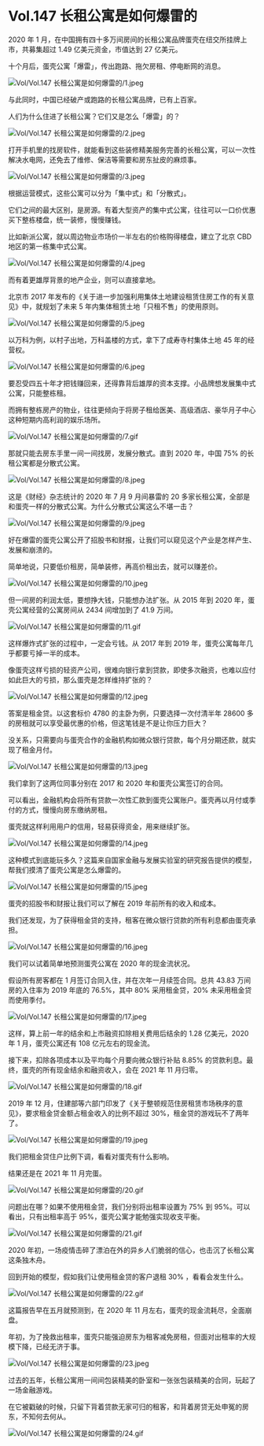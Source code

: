 # Vol.147 长租公寓是如何爆雷的

2020 年 1 月，在中国拥有四十多万间房间的长租公寓品牌蛋壳在纽交所挂牌上市，共募集超过 1.49 亿美元资金，市值达到 27 亿美元。

十个月后，蛋壳公寓「爆雷」，传出跑路、拖欠房租、停电断网的消息。

![Vol/Vol.147 长租公寓是如何爆雷的/1.jpeg](https://cdn.jsdelivr.net/gh/ipaperclip-icu/static/image/文字稿/Vol/Vol.147%20长租公寓是如何爆雷的/1.jpeg)

与此同时，中国已经破产或跑路的长租公寓品牌，已有上百家。

人们为什么住进了长租公寓？它们又是怎么「爆雷」的？

![Vol/Vol.147 长租公寓是如何爆雷的/2.jpeg](https://cdn.jsdelivr.net/gh/ipaperclip-icu/static/image/文字稿/Vol/Vol.147%20长租公寓是如何爆雷的/2.jpeg)

打开手机里的找房软件，就能看到这些装修精美服务完善的长租公寓，可以一次性解决水电网，还免去了维修、保洁等需要和房东扯皮的麻烦事。

![Vol/Vol.147 长租公寓是如何爆雷的/3.jpeg](https://cdn.jsdelivr.net/gh/ipaperclip-icu/static/image/文字稿/Vol/Vol.147%20长租公寓是如何爆雷的/3.jpeg)

根据运营模式，这些公寓可以分为「集中式」和「分散式」。

它们之间的最大区别，是房源。有着大型资产的集中式公寓，往往可以一口价优惠买下整栋楼盘，统一装修，慢慢赚钱。

比如新派公寓，就以周边物业市场价一半左右的价格购得楼盘，建立了北京 CBD 地区的第一栋集中式公寓。

![Vol/Vol.147 长租公寓是如何爆雷的/4.jpeg](https://cdn.jsdelivr.net/gh/ipaperclip-icu/static/image/文字稿/Vol/Vol.147%20长租公寓是如何爆雷的/4.jpeg)

而有着更雄厚背景的地产企业，则可以直接拿地。

北京市 2017 年发布的《关于进一步加强利用集体土地建设租赁住房工作的有关意见》中，就规划了未来 5 年内集体租赁土地「只租不售」的使用原则。

![Vol/Vol.147 长租公寓是如何爆雷的/5.jpeg](https://cdn.jsdelivr.net/gh/ipaperclip-icu/static/image/文字稿/Vol/Vol.147%20长租公寓是如何爆雷的/5.jpeg)

以万科为例，以村子出地，万科盖楼的方式，拿下了成寿寺村集体土地 45 年的经营权。

![Vol/Vol.147 长租公寓是如何爆雷的/6.jpeg](https://cdn.jsdelivr.net/gh/ipaperclip-icu/static/image/文字稿/Vol/Vol.147%20长租公寓是如何爆雷的/6.jpeg)

要忍受四五十年才把钱赚回来，还得靠背后雄厚的资本支撑。小品牌想发展集中式公寓，只能整栋租。

而拥有整栋房产的物业，往往更倾向于将房子租给医美、高级酒店、豪华月子中心这种短期内高利润的娱乐场所。

![Vol/Vol.147 长租公寓是如何爆雷的/7.gif](https://cdn.jsdelivr.net/gh/ipaperclip-icu/static/image/文字稿/Vol/Vol.147%20长租公寓是如何爆雷的/7.gif)

那就只能去房东手里一间一间找房，发展分散式。直到 2020 年，中国 75% 的长租公寓都是分散式公寓。

![Vol/Vol.147 长租公寓是如何爆雷的/8.jpeg](https://cdn.jsdelivr.net/gh/ipaperclip-icu/static/image/文字稿/Vol/Vol.147%20长租公寓是如何爆雷的/8.jpeg)

这是《财经》杂志统计的 2020 年 7 月 9 月间暴雷的 20 多家长租公寓，全部是和蛋壳一样的分散式公寓。为什么分散式公寓这么不堪一击？

![Vol/Vol.147 长租公寓是如何爆雷的/9.jpeg](https://cdn.jsdelivr.net/gh/ipaperclip-icu/static/image/文字稿/Vol/Vol.147%20长租公寓是如何爆雷的/9.jpeg)

好在爆雷的蛋壳公寓公开了招股书和财报，让我们可以窥见这个产业是怎样产生、发展和崩溃的。

简单地说，只要低价租房，简单装修，再高价租出去，就可以赚差价。

![Vol/Vol.147 长租公寓是如何爆雷的/10.jpeg](https://cdn.jsdelivr.net/gh/ipaperclip-icu/static/image/文字稿/Vol/Vol.147%20长租公寓是如何爆雷的/10.jpeg)

但一间房的利润太低，要想挣大钱，只能想办法扩张。从 2015 年到 2020 年，蛋壳公寓经营的公寓房间从 2434 间增加到了 41.9 万间。

![Vol/Vol.147 长租公寓是如何爆雷的/11.gif](https://cdn.jsdelivr.net/gh/ipaperclip-icu/static/image/文字稿/Vol/Vol.147%20长租公寓是如何爆雷的/11.gif)

这样爆炸式扩张的过程中，一定会亏钱。从 2017 年到 2019 年，蛋壳公寓每年几乎都要亏掉一半的成本。

像蛋壳这样亏损的轻资产公司，很难向银行拿到贷款，即使多次融资，也难以应付如此巨大的亏损，那么蛋壳是怎样维持扩张的？

![Vol/Vol.147 长租公寓是如何爆雷的/12.jpeg](https://cdn.jsdelivr.net/gh/ipaperclip-icu/static/image/文字稿/Vol/Vol.147%20长租公寓是如何爆雷的/12.jpeg)

答案是租金贷。以这套标价 4780 的主卧为例，只要选择一次付清半年 28600 多的房租就可以享受最优惠的价格，但这笔钱是不是让你压力巨大？

没关系，只需要向与蛋壳合作的金融机构如微众银行贷款，每个月分期还款，就实现了租金月付。

![Vol/Vol.147 长租公寓是如何爆雷的/13.jpeg](https://cdn.jsdelivr.net/gh/ipaperclip-icu/static/image/文字稿/Vol/Vol.147%20长租公寓是如何爆雷的/13.jpeg)

我们拿到了这两位同事分别在 2017 和 2020 年和蛋壳公寓签订的合同。

可以看出，金融机构会将所有贷款一次性汇款到蛋壳公寓账户。蛋壳再以月付或季付的方式，慢慢向房东缴纳房租。

蛋壳就这样利用用户的信用，轻易获得资金，用来继续扩张。

![Vol/Vol.147 长租公寓是如何爆雷的/14.jpeg](https://cdn.jsdelivr.net/gh/ipaperclip-icu/static/image/文字稿/Vol/Vol.147%20长租公寓是如何爆雷的/14.jpeg)

这种模式到底能玩多久？这篇来自国家金融与发展实验室的研究报告提供的模型，帮我们摸清了蛋壳公寓是怎么爆雷的。

![Vol/Vol.147 长租公寓是如何爆雷的/15.jpeg](https://cdn.jsdelivr.net/gh/ipaperclip-icu/static/image/文字稿/Vol/Vol.147%20长租公寓是如何爆雷的/15.jpeg)

蛋壳的招股书和财报让我们可以了解在 2019 年前所有的收入和成本。

我们还发现，为了获得租金贷的支持，租客在微众银行贷款的所有利息都由蛋壳承担。

![Vol/Vol.147 长租公寓是如何爆雷的/16.jpeg](https://cdn.jsdelivr.net/gh/ipaperclip-icu/static/image/文字稿/Vol/Vol.147%20长租公寓是如何爆雷的/16.jpeg)

我们可以试着简单地预测蛋壳公寓在 2020 年的现金流状况。

假设所有房客都在 1 月签订合同入住，并在次年一月续签合同。总共 43.83 万间房的入住率为 2019 年底的 76.5%，其中 80% 采用租金贷，20% 未采用租金贷而使用季付。

![Vol/Vol.147 长租公寓是如何爆雷的/17.jpeg](https://cdn.jsdelivr.net/gh/ipaperclip-icu/static/image/文字稿/Vol/Vol.147%20长租公寓是如何爆雷的/17.jpeg)

这样，算上前一年的结余和上市融资扣除相关费用后结余的 1.28 亿美元，2020 年 1 月，蛋壳公寓还有 108 亿元左右的现金流。

接下来，扣除各项成本以及平均每个月要向微众银行补贴 8.85% 的贷款利息。最终，蛋壳的所有现金结余和融资收入，会在 2021 年 11 月归零。

![Vol/Vol.147 长租公寓是如何爆雷的/18.gif](https://cdn.jsdelivr.net/gh/ipaperclip-icu/static/image/文字稿/Vol/Vol.147%20长租公寓是如何爆雷的/18.gif)

2019 年 12 月，住建部等六部门印发了《关于整顿规范住房租赁市场秩序的意见》，要求租金贷金额占租金收入的比例不超过 30%，租金贷的游戏玩不了两年了。

![Vol/Vol.147 长租公寓是如何爆雷的/19.jpeg](https://cdn.jsdelivr.net/gh/ipaperclip-icu/static/image/文字稿/Vol/Vol.147%20长租公寓是如何爆雷的/19.jpeg)

我们把租金贷住户比例下调，看看对蛋壳有什么影响。

结果还是在 2021 年 11 月完蛋。

![Vol/Vol.147 长租公寓是如何爆雷的/20.gif](https://cdn.jsdelivr.net/gh/ipaperclip-icu/static/image/文字稿/Vol/Vol.147%20长租公寓是如何爆雷的/20.gif)

问题出在哪？如果不使用租金贷，我们分别将出租率设置为 75% 到 95%。可以看出，只有出租率高于 95%，蛋壳公寓才能勉强实现收支平衡。

![Vol/Vol.147 长租公寓是如何爆雷的/21.gif](https://cdn.jsdelivr.net/gh/ipaperclip-icu/static/image/文字稿/Vol/Vol.147%20长租公寓是如何爆雷的/21.gif)

2020 年初，一场疫情击碎了漂泊在外的异乡人们脆弱的信心，也击沉了长租公寓这条独木舟。

回到开始的模型，假如我们让使用租金贷的客户退租 30% ，看看会发生什么。

![Vol/Vol.147 长租公寓是如何爆雷的/22.gif](https://cdn.jsdelivr.net/gh/ipaperclip-icu/static/image/文字稿/Vol/Vol.147%20长租公寓是如何爆雷的/22.gif)

这篇报告早在五月就预测到，在 2020 年 11 月左右，蛋壳的现金流耗尽，全面崩盘。

年初，为了挽救出租率，蛋壳只能强迫房东为租客减免房租，但面对出租率的大规模下降，已经无济于事。

![Vol/Vol.147 长租公寓是如何爆雷的/23.jpeg](https://cdn.jsdelivr.net/gh/ipaperclip-icu/static/image/文字稿/Vol/Vol.147%20长租公寓是如何爆雷的/23.jpeg)

过去的五年，长租公寓用一间间包装精美的卧室和一张张包装精美的合同，玩起了一场金融游戏。

在它被戳破的时候，只留下背着贷款无家可归的租客，和背着房贷无处申冤的房东，不知何去何从。

![Vol/Vol.147 长租公寓是如何爆雷的/24.gif](https://cdn.jsdelivr.net/gh/ipaperclip-icu/static/image/文字稿/Vol/Vol.147%20长租公寓是如何爆雷的/24.gif)
